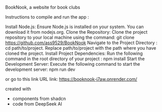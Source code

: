 BookNook, a website for book clubs

Instructions to compile and run the app : 

Install Node.js: Ensure Node.js is installed on your system. You can download it from nodejs.org.
Clone the Repository: Clone the project repository to your local machine using the command: git clone https://github.com/ass9529/BookNook
Navigate to the Project Directory : cd path/to/project. Replace path/to/project with the path where you have cloned the project.
Install Project Dependencies: Run the following command in the root directory of your project : npm install
Start the Development Server: Execute the following command to start the development server:  npm run dev

or go to this link
URL link: https://booknook-j7aw.onrender.com/

created with
- components from shadcn
- code from DeepSeek AI
